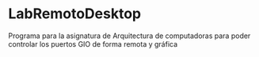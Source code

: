 # LabRemotoDesktop
Programa para la asignatura de Arquitectura de computadoras para poder controlar los puertos GIO de forma remota y gráfica
